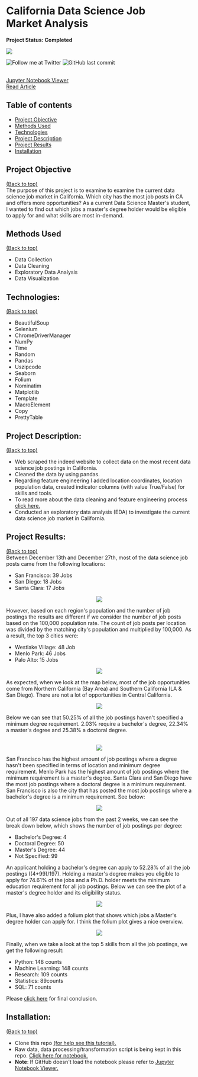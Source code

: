 # California Data Science Job Market Analysis
**Project Status: Completed**

<img src="FoliumMap1Gif.gif" style>

<!-- Add buttons here -->
![Follow me at Twitter](https://img.shields.io/twitter/follow/NMashinchi?style=social)
![GitHub last commit](https://img.shields.io/github/last-commit/navido89/Time-Series-Analysis-ARIMA-Model-Covid19-Predictions)

<br>
<a href="https://nbviewer.jupyter.org/github/navido89/DS-Job-Market-Analysis/blob/master/Indeed-DS-Jobs-Final.ipynb" target="_blank">Jupyter Notebook Viewer</a>
<br>
<a href="" target="_blank">Read Article</a>

## Table of contents
- [Project Objective](#project-objective)
- [Methods Used](#methods-used)
- [Technologies](#technologies)
- [Project Description](#project-description)
- [Project Results](#project-results)
- [Installation](#installation)

## Project Objective
[(Back to top)](#table-of-contents)
<br>
The purpose of this project is to examine to examine the current data science job market in California. Which city has the most job posts in CA and offers more opportunities? As a current Data Science Master's student, I wanted to find out which jobs a master's degree holder would be eligible to apply for and what skills are most in-demand.
<br>

## Methods Used
[(Back to top)](#table-of-contents)
+ Data Collection
+ Data Cleaning
+ Exploratory Data Analysis
+ Data Visualization

## Technologies:
[(Back to top)](#table-of-contents)
+ BeautifulSoup
+ Selenium 
+ ChromeDriverManager
+ NumPy 
+ Time
+ Random 
+ Pandas 
+ Uszipcode 
+ Seaborn
+ Folium
+ Nominatim
+ Matplotlib
+ Template
+ MacroElement
+ Copy
+ PrettyTable

## Project Description:
[(Back to top)](#table-of-contents)

+ Web scraped the indeed website to collect data on the most recent data science job postings in California. 
+ Cleaned the data by using pandas. 
+ Regarding feature engineering I added location coordinates, location population data, created indicator columns (with value True/False) for skills and tools.
+ To read more about the data cleaning and feature engineering process <a href="" target="_blank">click here.</a>
+ Conducted an exploratory data analysis (EDA) to investigate the current data science job market in California. 

## Project Results:
[(Back to top)](#table-of-contents)
<br>
Between December 13th and December 27th, most of the data science job posts came from the following locations:
+ San Francisco: 39 Jobs
+ San Diego: 18 Jobs
+ Santa Clara: 17 Jobs
<p align="center">
<img src="Images/Job per City in CA.png" style>
</p>

However, based on each region's population and the number of job postings the results are different if we consider the number of job posts based on the 100,000 population rate. The count of job posts per location was divided by the matching city's population and multiplied by 100,000. As a result, the top 3 cities were:
+ Westlake Village: 48 Job
+ Menlo Park: 46 Jobs
+ Palo Alto: 15 Jobs
<p align="center">
<img src="Images/Job per 100k.png" style>


As expected, when we look at the map below, most of the job opportunities come from Northern California (Bay Area) and Southern California (LA & San Diego). There are not a lot of opportunities in Central California.
<p align="center">
<img src="Images/Indeed_Folium_Pic.png" style>
</p>
Below we can see that 50.25% of all the job postings haven't specified a minimum degree requirement. 2.03% require a bachelor's degree, 22.34% a master's degree and 25.38% a doctoral degree.
<p align="center">
<br>
<img src="Images/Pie Chart.png" style>
</p>
San Francisco has the highest amount of job postings where a degree hasn't been specified in terms of location and minimum degree requirement. Menlo Park has the highest amount of job postings where the minimum requirement is a master's degree. Santa Clara and San Diego have the most job postings where a doctoral degree is a minimum requirement. San Francisco is also the city that has posted the most job postings where a bachelor's degree is a minimum requirement. See below:
<p align="center">
<img src="Images/Number_Of_Jobs_By_Degree.png" style>
</p>

Out of all 197 data science jobs from the past 2 weeks, we can see the break down below, which shows the number of job postings per degree:
+ Bachelor's Degree: 4
+ Doctoral Degree: 50
+ Master's Degree: 44
+ Not Specified: 99

An applicant holding a bachelor's degree can apply to 52.28% of all the job postings ((4+99)/197). Holding a master's degree makes you eligible to apply for 74.61% of the jobs and a Ph.D. holder meets the minimum education requirement for all job postings. Below we can see the plot of a master's degree holder and its eligibility status.
<p align="center">
<img src="Images/Eligibility Status.png" style>
</p>

Plus, I have also added a folium plot that shows which jobs a Master's degree holder can apply for. I think the folium plot gives a nice overview.

<p align="center">
<img src="FoliumMap2Gift.gif" style>
</p>



Finally, when we take a look at the top 5 skills from all the job postings, we get the following result:

+ Python: 148 counts
+ Machine Learning: 148 counts
+ Research: 109 counts
+ Statistics: 89counts
+ SQL: 71 counts
  
Please <a href="" target="_blank"> click here</a> for final conclusion.

## Installation:
[(Back to top)](#table-of-contents)
+ Clone this repo <a href="https://docs.github.com/en/free-pro-team@latest/github/creating-cloning-and-archiving-repositories/cloning-a-repository" target="_blank">(for help see this tutorial).</a>
+ Raw data, data processing/transformation script is being kept in this repo. <a href="https://github.com/navido89/DS-Job-Market-Analysis/blob/master/Indeed-DS-Jobs-Final.ipynb" target="_blank">Click here for notebook.</a>
+ **Note**: If GitHub doesn't load the notebook please refer to <a href="https://nbviewer.jupyter.org/github/navido89/DS-Job-Market-Analysis/blob/master/Indeed-DS-Jobs-Final.ipynb" target="_blank">Jupyter Notebook Viewer.</a>
